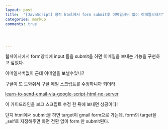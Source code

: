 ```yaml
---
layout: post
title:  "[JavaScript] 정적 html에서 form submit후 이메일서버 없이 이메일보내기"
categories: markup 
comments: true




---
```




웹페이지에서 form양식에 input 들을 submit을 하면 이메일을 보내는 기능을 구현하고 싶었다.

이메일서버없이 근데 이메일을 보낼수있나?

구글이 또 도와줘서 구글 메일 스크립트를 수정하니까 되더라

[learn-to-send-email-via-google-script-html-no-server](https://github.com/dwyl/learn-to-send-email-via-google-script-html-no-server#how)

이 가이드라인을 보고 스크립트 수정 한 뒤에 보내면 성공이다!



단지 html에서 submit을 하면 target이 gmail form으로 가는데, form의 target을 _self로 지정해주면 화면 전환 없이 form 만 submit된다.

